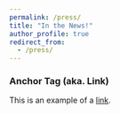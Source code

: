 ```yaml
---
permalink: /press/
title: "In the News!"
author_profile: true
redirect_from: 
  - /press/
---
```




### Anchor Tag (aka. Link)

This is an example of a [link](http://github.com "Github").
